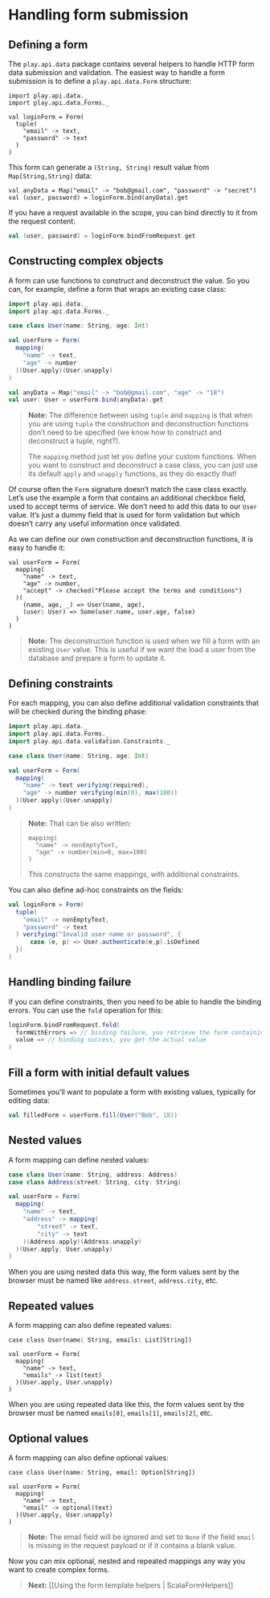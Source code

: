 # Handling form submission

## Defining a form

The `play.api.data` package contains several helpers to handle HTTP form data submission and validation. The easiest way to handle a form submission is to define a `play.api.data.Form` structure:

```
import play.api.data._
import play.api.data.Forms._

val loginForm = Form(
  tuple(
    "email" -> text,
    "password" -> text
  )
)
```

This form can generate a `(String, String)` result value from `Map[String,String]` data:

```
val anyData = Map("email" -> "bob@gmail.com", "password" -> "secret")
val (user, password) = loginForm.bind(anyData).get
```

If you have a request available in the scope, you can bind directly to it from the request content:

```scala
val (user, password) = loginForm.bindFromRequest.get
```

## Constructing complex objects

A form can use functions to construct and deconstruct the value. So you can, for example, define a form that wraps an existing case class:

```scala
import play.api.data._
import play.api.data.Forms._

case class User(name: String, age: Int)

val userForm = Form(
  mapping(
    "name" -> text,
    "age" -> number
  )(User.apply)(User.unapply)
)

val anyData = Map("email" -> "bob@gmail.com", "age" -> "18")
val user: User = userForm.bind(anyData).get
```

> **Note:** The difference between using `tuple` and `mapping` is that when you are using `tuple` the construction and deconstruction functions don’t need to be specified (we know how to construct and deconstruct a tuple, right?). 
>
> The `mapping` method just let you define your custom functions. When you want to construct and deconstruct a case class, you can just use its default `apply` and `unapply` functions, as they do exactly that!

Of course often the `Form` signature doesn’t match the case class exactly. Let’s use the example a form that contains an additional checkbox field, used to accept terms of service. We don’t need to add this data to our `User` value. It’s just a dummy field that is used for form validation but which doesn’t carry any useful information once validated.

As we can define our own construction and deconstruction functions, it is easy to handle it:

```
val userForm = Form(
  mapping(
    "name" -> text,
    "age" -> number,
    "accept" -> checked("Please accept the terms and conditions")
  )( 
    (name, age, _) => User(name, age),
    (user: User) => Some(user.name, user.age, false)
  )
)
```

> **Note:** The deconstruction function is used when we fill a form with an existing `User` value. This is useful if we want the load a user from the database and prepare a form to update it.

## Defining constraints

For each mapping, you can also define additional validation constraints that will be checked during the binding phase:

```scala
import play.api.data._
import play.api.data.Forms._
import play.api.data.validation.Constraints._

case class User(name: String, age: Int)

val userForm = Form(
  mapping(
    "name" -> text verifying(required),
    "age" -> number verifying(min(0), max(100))
  )(User.apply)(User.unapply)
)
```

> **Note:** That can be also written:
>
> ```
> mapping(
>   "name" -> nonEmptyText,
>   "age" -> number(min=0, max=100)
> )
> ```
>
> This constructs the same mappings, with additional constraints.

You can also define ad-hoc constraints on the fields:

```scala
val loginForm = Form(
  tuple(
    "email" -> nonEmptyText,
    "password" -> text
  ) verifying("Invalid user name or password", { 
      case (e, p) => User.authenticate(e,p).isDefined 
  })
)
```

## Handling binding failure

If you can define constraints, then you need to be able to handle the binding errors. You can use the `fold` operation for this:

```scala
loginForm.bindFromRequest.fold(
  formWithErrors => // binding failure, you retrieve the form containing errors,
  value => // binding success, you get the actual value 
)
```

## Fill a form with initial default values

Sometimes you’ll want to populate a form with existing values, typically for editing data:

```scala
val filledForm = userForm.fill(User("Bob", 18))
```

## Nested values

A form mapping can define nested values:

```scala
case class User(name: String, address: Address)
case class Address(street: String, city: String)

val userForm = Form(
  mapping(
    "name" -> text,
    "address" -> mapping(
        "street" -> text,
        "city" -> text
    )(Address.apply)(Address.unapply)
  )(User.apply, User.unapply)
)
```

When you are using nested data this way, the form values sent by the browser must be named like `address.street`, `address.city`, etc.

## Repeated values

A form mapping can also define repeated values:

```
case class User(name: String, emails: List[String])

val userForm = Form(
  mapping(
    "name" -> text,
    "emails" -> list(text)
  )(User.apply, User.unapply)
)
```

When you are using repeated data like this, the form values sent by the browser must be named `emails[0]`, `emails[1]`, `emails[2]`, etc.

## Optional values

A form mapping can also define optional values:

```
case class User(name: String, email: Option[String])

val userForm = Form(
  mapping(
    "name" -> text,
    "email" -> optional(text)
  )(User.apply, User.unapply)
)
```

> **Note:** The email field will be ignored and set to `None` if the field `email` is missing in the request payload or if it contains a blank value.

Now you can mix optional, nested and repeated mappings any way you want to create complex forms.

> **Next:** [[Using the form template helpers | ScalaFormHelpers]]






